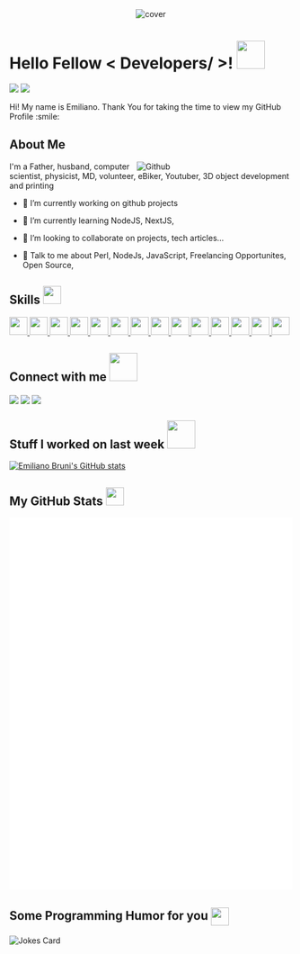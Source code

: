 <div align="center">
<img width="100%" height = "250px" src="https://raw.githubusercontent.com/rahulbanerjee26/githubProfileReadmeGenerator/main/banners/banner7.png" alt="cover" />
</div>

<h1> Hello Fellow < Developers/ >! <img src = "https://raw.githubusercontent.com/rahulbanerjee26/githubProfileReadmeGenerator/main/gifs/wave.gif" width = 50px height='50px'> </h1>
<p align='center'>

<a href="https://visitorbadge.io/status?path=EmilianoBruni"><img src="https://api.visitorbadge.io/api/visitors?path=EmilianoBruni&label=TOTAL%20VISITORS&labelColor=%23697689&countColor=%23f47373" /></a>
<a href="https://visitorbadge.io/status?path=EmilianoBruni"><img src="https://api.visitorbadge.io/api/daily?path=EmilianoBruni&label=TODAY%20VISITORS&labelColor=%23697689&countColor=%232ccce4" /></a>

</p>
<div size='20px'> Hi! My name is Emiliano. Thank You for taking the time to view my GitHub Profile :smile: 
</div>

<h2> About Me</h2>

<img width="55%" align="right" alt="Github" src="https://raw.githubusercontent.com/rahulbanerjee26/githubProfileReadmeGenerator/47a1a7b035154ce002fffc42e803b6ca8acbc4f3/gifs/git-header.svg" />

<div>I'm a Father, husband, computer scientist, physicist, MD, volunteer, eBiker, Youtuber, 3D object development and printing</div>


- 🔭 I’m currently working on github projects 

- 🌱 I’m currently learning NodeJS,  NextJS,  

- 👯 I’m looking to collaborate on projects, tech articles... 

- 💬 Talk to me about Perl, NodeJs, JavaScript, Freelancing Opportunites, Open Source,  

<h2> Skills <img src = "https://raw.githubusercontent.com/rahulbanerjee26/githubProfileReadmeGenerator/main/gifs/code.gif" width = 32px height=32px> </h2>
<a href="https://github.com/EmilianoBruni?tab=repositories&q=&type=&language=reactjs&sort="> <img width ='32px' height='32px' src ='https://raw.githubusercontent.com/rahulbanerjee26/githubAboutMeGenerator/main/icons/reactjs.svg'> </a>
<a href="https://github.com/EmilianoBruni?tab=repositories&q=&type=&language=javascript&sort="> <img width ='32px' height='32px' src ='https://raw.githubusercontent.com/rahulbanerjee26/githubAboutMeGenerator/main/icons/javascript.svg'> </a>
<a href="https://github.com/EmilianoBruni?tab=repositories&q=&type=&language=html&sort="> <img width ='32px' height='32px' src ='https://raw.githubusercontent.com/rahulbanerjee26/githubAboutMeGenerator/main/icons/html.svg'> </a>
<a href="https://github.com/EmilianoBruni?tab=repositories&q=&type=&language=css&sort="> <img width ='32px' height='32px' src ='https://raw.githubusercontent.com/rahulbanerjee26/githubAboutMeGenerator/main/icons/css.svg'> </a>
<a href="https://github.com/EmilianoBruni?tab=repositories&q=&type=&language=java&sort="> <img width ='32px' height='32px' src ='https://raw.githubusercontent.com/rahulbanerjee26/githubAboutMeGenerator/main/icons/java.svg'> </a>
<a href="https://github.com/EmilianoBruni?tab=repositories&q=&type=&language=nodejs&sort="> <img width ='32px' height='32px' src ='https://raw.githubusercontent.com/rahulbanerjee26/githubAboutMeGenerator/main/icons/nodejs.svg'> </a>
<a href="https://github.com/EmilianoBruni?tab=repositories&q=&type=&language=perl&sort="> <img width ='32px' height='32px' src ='https://raw.githubusercontent.com/rahulbanerjee26/githubAboutMeGenerator/main/icons/perl.svg'> </a>
<a href="https://github.com/EmilianoBruni?tab=repositories&q=&type=&language=nextjs&sort="> <img width ='32px' height='32px' src ='https://raw.githubusercontent.com/rahulbanerjee26/githubAboutMeGenerator/main/icons/nextjs.svg'> </a>
<a href="https://github.com/EmilianoBruni?tab=repositories&q=&type=&language=arduino&sort="> <img width ='32px' height='32px' src ='https://raw.githubusercontent.com/rahulbanerjee26/githubAboutMeGenerator/main/icons/arduino.svg'> </a>
<a href="https://github.com/EmilianoBruni?tab=repositories&q=&type=&language=blogger&sort="> <img width ='32px' height='32px' src ='https://raw.githubusercontent.com/rahulbanerjee26/githubAboutMeGenerator/main/icons/blogger.svg'> </a>
<a href="https://github.com/EmilianoBruni?tab=repositories&q=&type=&language=youtube&sort="> <img width ='32px' height='32px' src ='https://raw.githubusercontent.com/rahulbanerjee26/githubAboutMeGenerator/main/icons/youtube.svg'> </a>
<a href="https://github.com/EmilianoBruni?tab=repositories&q=&type=&language=git&sort="> <img width ='32px' height='32px' src ='https://raw.githubusercontent.com/rahulbanerjee26/githubAboutMeGenerator/main/icons/git.svg'> </a>
<a href="https://github.com/EmilianoBruni?tab=repositories&q=&type=&language=mongodb&sort="> <img width ='32px' height='32px' src ='https://raw.githubusercontent.com/rahulbanerjee26/githubAboutMeGenerator/main/icons/mongodb.svg'> </a>
<a href="https://github.com/EmilianoBruni?tab=repositories&q=&type=&language=mysql&sort="> <img width ='32px' height='32px' src ='https://raw.githubusercontent.com/rahulbanerjee26/githubAboutMeGenerator/main/icons/mysql.svg'> </a>


<h2> Connect with me <img src='https://raw.githubusercontent.com/rahulbanerjee26/githubProfileReadmeGenerator/main/gifs/handShake.gif' width="50px" height=50px> </h2>
<a href='https://www.linkedin.com/in/https://www.linkedin.com/in/emilianobruni/'> <img width = '32px' align= 'center' src="https://raw.githubusercontent.com/rahulbanerjee26/githubAboutMeGenerator/main/icons/linked-in-alt.svg"/></a> 
<a href='https://www.twitter.com/@ebruni'> <img width = '32px' align= 'center' src="https://raw.githubusercontent.com/rahulbanerjee26/githubAboutMeGenerator/main/icons/twitter.svg"/></a> 
<a href='https://www.github.com/https://github.com/EmilianoBruni'> <img width = '32px' align= 'center' src="https://raw.githubusercontent.com/rahulbanerjee26/githubAboutMeGenerator/main/icons/github.svg"/></a> 


<h2> Stuff I worked on last week  <img src = "https://raw.githubusercontent.com/rahulbanerjee26/githubProfileReadmeGenerator/main/gifs/needABreak.gif" width = 50px height= 50px> </h2>
<a href="https://github.com/anuraghazra/github-readme-stats"><img alt="Emiliano Bruni's GitHub stats" src="https://github-readme-stats.vercel.app/api?username=EmilianoBruni&show_icons=true&theme=dark"></a>
<br>


<h2> My GitHub Stats <img src='https://raw.githubusercontent.com/EmilianoBruni/githubProfileReadmeGenerator/main/gifs/github.gif' width='32px' height=32px> </h2>

<a href="https://github.com/lowlighter/metrics"><img src="https://raw.githubusercontent.com/EmilianoBruni/EmilianoBruni/main/github-metrics.svg" alt="Metrics"></a>

<h2> Some Programming Humor for you <img align ='center' src='https://raw.githubusercontent.com/rahulbanerjee26/githubProfileReadmeGenerator/main/gifs/winkFace.gif' width = '32px' height= '32px'></h2>

![Jokes Card](https://readme-jokes.vercel.app/api?theme=default)
